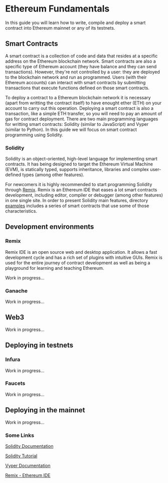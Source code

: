 # Ethereum Fundamentals
In this guide you will learn how to write, compile and deploy a smart contract into Ethereum mainnet or any of its testnets.

## Smart Contracts
A smart contract is a collection of code and data that resides at a specific address on the Ethereum blockchain network. Smart contracts are also a specific type of Ethereum account (they have balance and they can send transactions). However, they're not controlled by a user: they are deployed to the blockchain network and run as programmed. Users (with their Ethereum accounts) can interact with smart contracts by submitting transactions that execute functions defined on those smart contracts.

To deploy a contract to a Ethereum blockchain network it is necessary (apart from writting the contract itself) to have enought ether (ETH) on your account to carry out this operation. Deploying a smart contract is also a transaction, like a simple ETH transfer, so you will need to pay an amount of gas for contract deployment. There are two main programming languages for writting smart contracts: Solidity (similar to JavaScript) and Vyper (similar to Python). In this guide we will focus on smart contract programming using Solidity.

### Solidity
Solidity is an object-oriented, high-level language for implementing smart contracts. It has being designed to target the Ethereum Virtual Machine (EVM), is statically typed, supports inheritance, libraries and complex user-defined types (among other features).

For newcomers it is highly recommended to start programming Solidity through [Remix](#some-links). Remix is an Ethereum  IDE that eases a lot smart contracts development, including editor, compiler or debugger (among other features) in one single site. In order to present Solidity main features, directory [examples](./examples) includes a series of smart contracts that use some of those characteristics.

## Development environments

### Remix
Remix IDE is an open source web and desktop application. It allows a fast development cycle and has a rich set of plugins with intuitive GUIs. Remix is used for the entire journey of contract development as well as being a playground for learning and teaching Ethereum.

Work in progress...

### Ganache
Work in progress...

## Web3
Work in progress...

## Deploying in testnets

### Infura
Work in progress...

### Faucets
Work in progress...

## Deploying in the mainnet
Work in progress...

### Some Links
[Solidity Documentation](https://docs.soliditylang.org/)

[Solidity Tutorial](https://www.tutorialspoint.com/solidity/)

[Vyper Documentation](https://vyper.readthedocs.io/)

[Remix - Ethereum IDE](https://remix.ethereum.org/)
